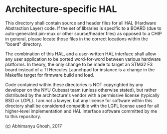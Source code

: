 # Architecture-specific HAL

This directory shall contain source and header files for all 
HAL (Hardware Abstraction Layer) code. If the set of libraries is 
specific to a BOARD (due to auto-generated pin-mux or other source/header files) 
as opposed to a CHIP in general, please locate those files in the correct 
locations within the "board" directory.

The combination of this HAL, and a user-written HAL 
interface shall allow any user application to be ported word-for-word 
between various hardware platforms. In theory, the only change to be 
made to target an STM32 F3 board instead of a TI Hercules Launchpad for 
instance is a change in the Makefile target for firmware build and load.

Code contained within these directories is NOT copyrighted by any developer 
on the NYU Cubesat team (unless otherwise stated), but rather distributed by the 
architecture's vendor with a permissive license (typically BSD or LGPL). 
I am not a lawyer, but any license for software within this directory shall 
be considered compatible with the LGPL license used for all higher-level 
implementation and HAL interface software committed by me to this repository.

(c) Abhimanyu Ghosh, 2017
